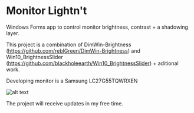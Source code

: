 # Monitor Lightn't
Windows Forms app to control monitor brightness, contrast + a shadowing layer.

This project is a combination of DimWin-Brightness (https://github.com/reblGreen/DimWin-Brightness) and Win10_BrightnessSlider (https://github.com/blackholeearth/Win10_BrightnessSlider) + aditional work.

Developing monitor is a Samsung LC27G55TQWRXEN

![alt text](https://st.depositphotos.com/1431107/1631/i/600/depositphotos_16316655-stock-photo-in-progress-stamp.jpg)


The project will receive updates in my free time.



